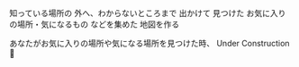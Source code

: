 知っている場所の 外へ、わからないところまで 出かけて 見つけた お気に入りの場所・気になるもの などを集めた 地図を作る

あなたがお気に入りの場所や気になる場所を見つけた時、
Under Construction 🚧
